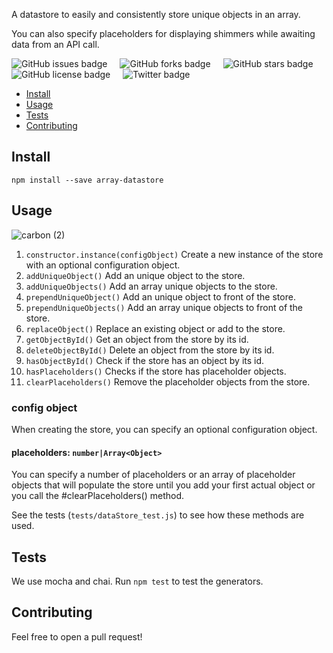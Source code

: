 A datastore to easily and consistently store unique objects in an array.

You can also specify placeholders for displaying shimmers while awaiting data from an API call.

<div class="badge-examples__ExampleTable-sc-1m4e1ck-0 hgKsAa"><span style="height:20px; display:inline; margin-right:20px" class="common__BadgeWrapper-v13icv-3 GSKuB"><img alt="GitHub issues badge" src="https://img.shields.io/github/issues/Lwdthe1/jsdoc-rest-api"></span><span style="height:20px; display:inline; margin-right:20px" class="common__BadgeWrapper-v13icv-3 GSKuB"><img alt="GitHub forks badge" src="https://img.shields.io/github/forks/Lwdthe1/jsdoc-rest-api"></span><span style="height:20px; display:inline; margin-right:20px" class="common__BadgeWrapper-v13icv-3 GSKuB"><img alt="GitHub stars badge" src="https://img.shields.io/github/stars/Lwdthe1/jsdoc-rest-api"></span><span style="height:20px; display:inline; margin-right:20px" class="common__BadgeWrapper-v13icv-3 GSKuB"><img alt="GitHub license badge" src="https://img.shields.io/github/license/Lwdthe1/jsdoc-rest-api"></span><span style="height:20px; display:inline; margin-right:20px" class="common__BadgeWrapper-v13icv-3 GSKuB"><img alt="Twitter badge" src="https://img.shields.io/twitter/url?url=https%3A%2F%2Fgithub.com%2FLwdthe1%2Fjsdoc-rest-api"></span></tbody></table>

- [Install](#install)
- [Usage](#usage)
- [Tests](#tests)
- [Contributing](#contributing)

## Install

`npm install --save array-datastore`

## Usage

![carbon (2)](https://user-images.githubusercontent.com/5778798/68903664-ab0e9a00-06f0-11ea-8532-57b2ef4ff414.png)

1. `constructor.instance(configObject)` Create a new instance of the store with an optional configuration object.
2. `addUniqueObject()` Add an unique object to the store.
3. `addUniqueObjects()` Add an array unique objects to the store.
4. `prependUniqueObject()` Add an unique object to front of the store.
5. `prependUniqueObjects()` Add an array unique objects to front of the store.
6. `replaceObject()` Replace an existing object or add to the store.
7. `getObjectById()` Get an object from the store by its id.
8. `deleteObjectById()` Delete an object from the store by its id.
9. `hasObjectById()` Check if the store has an object by its id.
10. `hasPlaceholders()` Checks if the store has placeholder objects.
11. `clearPlaceholders()` Remove the placeholder objects from the store.

### config object

When creating the store, you can specify an optional configuration object.

#### placeholders: `number|Array<Object>`

You can specify a number of placeholders or an array of placeholder objects that will populate the store until you add your first actual object or you call the #clearPlaceholders() method.

See the tests (`tests/dataStore_test.js`) to see how these methods are used.

## Tests

We use mocha and chai. Run `npm test` to test the generators.

## Contributing

Feel free to open a pull request!
